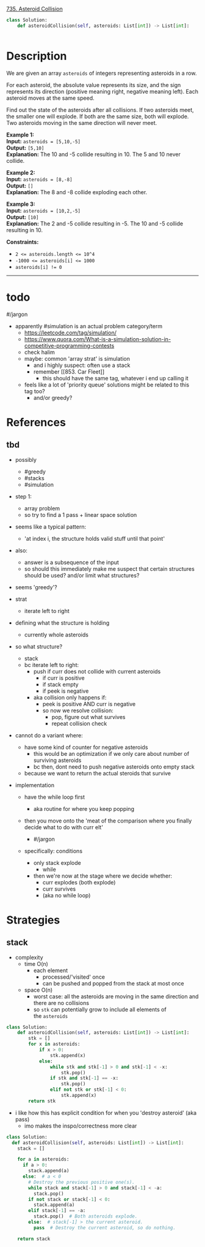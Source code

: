 [735. Asteroid Collision](https://leetcode.com/problems/asteroid-collision/)

```python
class Solution:
    def asteroidCollision(self, asteroids: List[int]) -> List[int]:
        
```

# Description

We are given an array `asteroids` of integers representing asteroids in a row.

For each asteroid, the absolute value represents its size, and the sign represents its direction (positive meaning right, negative meaning left). Each asteroid moves at the same speed.

Find out the state of the asteroids after all collisions. If two asteroids meet, the smaller one will explode. If both are the same size, both will explode. Two asteroids moving in the same direction will never meet.

**Example 1:**  
**Input:** `asteroids = [5,10,-5]`  
**Output:** `[5,10]`  
**Explanation:** The 10 and -5 collide resulting in 10. The 5 and 10 never collide.

**Example 2:**  
**Input:** `asteroids = [8,-8]`  
**Output:** `[]`  
**Explanation:** The 8 and -8 collide exploding each other.

**Example 3:**  
**Input:** `asteroids = [10,2,-5]`  
**Output:** `[10]`  
**Explanation:** The 2 and -5 collide resulting in -5. The 10 and -5 collide resulting in 10.

**Constraints:**
- `2 <= asteroids.length <= 10^4`
- `-1000 <= asteroids[i] <= 1000`
- `asteroids[i] != 0`

---

# todo


#/jargon 

- apparently #simulation is an actual problem category/term
	- https://leetcode.com/tag/simulation/
	- https://www.quora.com/What-is-a-simulation-solution-in-competitive-programming-contests
	- check halim
	- maybe: common 'array strat' is simulation
		- and i highly suspect: often use a stack
		- remember [[853. Car Fleet]]
			- this should have the same tag, whatever i end up calling it
	- feels like a lot of 'priority queue' solutions might be related to this tag too?
		- and/or greedy?


# References


## tbd
- possibly
	- #greedy 
	- #stacks 
	- #simulation



- step 1:
	- array problem
	- so try to find a 1 pass + linear space solution
- seems like a typical pattern:
	- 'at index i, the structure holds valid stuff until that point'
- also:
	- answer is a subsequence of the input
	- so should this immediately make me suspect that certain structures should be used? and/or limit what structures?


- seems 'greedy'?


- strat
	- iterate left to right
- defining what the structure is holding
	- currently whole asteroids
- so what structure?
	- stack
	- bc iterate left to right:
		- push if curr does not collide with current asteroids
			- if curr is positive
			- if stack empty
			- if peek is negative
		- aka collision only happens if:
			- peek is positive AND curr is negative
			- so now we resolve collision:
				- pop, figure out what survives
				- repeat collision check


- cannot do a variant where:
	- have some kind of counter for negative asteroids
		- this would be an optimization if we only care about number of surviving asteroids
		- bc then, dont need to push negative asteroids onto empty stack
	- because we want to return the actual steroids that survive


- implementation
	- have the while loop first
		- aka routine for where you keep popping
	- then you move onto the 'meat of the comparison where you finally decide what to do with curr elt'
		- #/jargon

	- specifically: conditions
		- only stack explode
			- while
		- then we're now at the stage where we decide whether:
			- curr explodes (both explode)
			- curr survives
			- (aka no while loop)


# Strategies


## stack

- complexity
	- time O(n)
		- each element
			- processed/'visited' once
			- can be pushed and popped from the stack at most once
	- space O(n)
		- worst case: all the asteroids are moving in the same direction and there are no collisions
		- so `stk` can potentially grow to include all elements of the `asteroids`



```python
class Solution:
    def asteroidCollision(self, asteroids: List[int]) -> List[int]:
        stk = []
        for x in asteroids:
            if x > 0:
                stk.append(x)
            else:
                while stk and stk[-1] > 0 and stk[-1] < -x: 
                    stk.pop()
                if stk and stk[-1] == -x:
                    stk.pop()
                elif not stk or stk[-1] < 0:
                    stk.append(x)
        return stk
```



- i like how this has explicit condition for when you 'destroy asteroid' (aka pass) 
	- imo makes the inspo/correctness more clear

```python
class Solution:
  def asteroidCollision(self, asteroids: List[int]) -> List[int]:
    stack = []

    for a in asteroids:
      if a > 0:
        stack.append(a)
      else:  # a < 0
        # Destroy the previous positive one(s).
        while stack and stack[-1] > 0 and stack[-1] < -a:
          stack.pop()
        if not stack or stack[-1] < 0:
          stack.append(a)
        elif stack[-1] == -a:
          stack.pop()  # Both asteroids explode.
        else:  # stack[-1] > the current asteroid.
          pass  # Destroy the current asteroid, so do nothing.

    return stack
```
